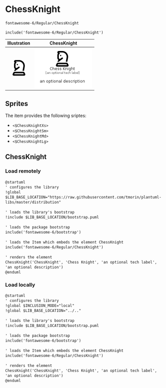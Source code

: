 # ChessKnight


```text
fontawesome-6/Regular/ChessKnight
```

```text
include('fontawesome-6/Regular/ChessKnight')
```



| Illustration | ChessKnight |
| :---: | :---: |
| ![illustration for Illustration](../../fontawesome-6/Regular/ChessKnight.png) | ![illustration for ChessKnight](../../fontawesome-6/Regular/ChessKnight.Local.png) |



## Sprites
The item provides the following sriptes:

- `<$ChessKnightXs>`
- `<$ChessKnightSm>`
- `<$ChessKnightMd>`
- `<$ChessKnightLg>`





## ChessKnight

### Load remotely
```plantuml
@startuml
' configures the library
!global $LIB_BASE_LOCATION="https://raw.githubusercontent.com/tmorin/plantuml-libs/master/distribution"

' loads the library's bootstrap
!include $LIB_BASE_LOCATION/bootstrap.puml

' loads the package bootstrap
include('fontawesome-6/bootstrap')

' loads the Item which embeds the element ChessKnight
include('fontawesome-6/Regular/ChessKnight')

' renders the element
ChessKnight('ChessKnight', 'Chess Knight', 'an optional tech label', 'an optional description')
@enduml
```

### Load locally
```plantuml
@startuml
' configures the library
!global $INCLUSION_MODE="local"
!global $LIB_BASE_LOCATION="../.."

' loads the library's bootstrap
!include $LIB_BASE_LOCATION/bootstrap.puml

' loads the package bootstrap
include('fontawesome-6/bootstrap')

' loads the Item which embeds the element ChessKnight
include('fontawesome-6/Regular/ChessKnight')

' renders the element
ChessKnight('ChessKnight', 'Chess Knight', 'an optional tech label', 'an optional description')
@enduml
```


